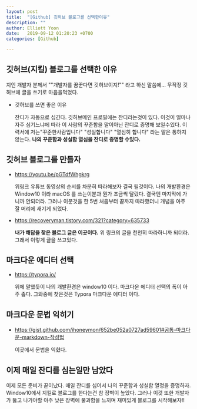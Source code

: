 ```yaml
---
layout: post
title:  "[Github] 깃허브 블로그를 선택한이유"
description: ""
author: Elliott Yoon
date:   2019-09-12 01:20:23 +0700
categories: [Github]

---
```


  

  



## 깃허브(지킬) 블로그를 선택한 이유

지인 개발자 분께서 ""개발자를 꿈꾼다면 깃허브이지!"" 라고 하신 말씀에... 무작정 깃허브에 글을 쓰기로 마음을먹었다. 

* 깃허브를 쓰면 좋은 이유

  잔디가 자동으로 심긴다. 깃허브메인 프로필에는 잔디라는것이 있다.  이것이 얼마나 자주 심기느냐에 따라 이 사람의 꾸준함을 말이아닌 잔디로 증명해 보일수있다. 이력서에 저는"꾸준한사람입니다" "성실합니다" "열심히 합니다" 라는 말은 통하지 않는다. **나의 꾸준함과 성실함 열심을 잔디로 증명할 수있다.**



## 깃허브 블로그를 만들자

* <https://youtu.be/pGTdfWhgkrg>

  위링크 유튜브 동영상의 순서를 차분히 따라해보자 결국 될것이다.  나의 개발환경은 Window10 이라 macOS      를      쓰는이분과 뭔가 조금씩 달랐다. 결국엔 마지막에 가니까 안되더라. 그러나 이분것을 한 5번 처음부터 끝까지 따라했더니 개념을 아주 잘 머리에 새기게 되었다.

* <https://recoveryman.tistory.com/321?category=635733>

  **내가 해답을 찾은 블로그 글은 이곳이다.** 위 링크의 글을 천천히 따라하니까 되더라. 그래서 이렇게 글을 쓰고있다.

  

## 마크다운 에디터 선택

* <https://typora.io/>

  위에 말했듯이 나의 개발환경은 window10 이다. 마크다운 에디터 선택의 폭이 아주 좁다. 그와중에 찾은것은 Typora 마크다운 에디터 이다.  

  

## 마크다운 문법 익히기

* <https://gist.github.com/ihoneymon/652be052a0727ad59601#공통-마크다운-markdown-작성법>

  이곳에서 문법을 익혔다.



## 이제 매일 잔디를 심는일만 남았다

이제 모든 준비가 끝이났다. 매일 잔디를 심어서 나의 꾸준함과 성실함 열정을 증명하자. Window10에서 지킬로 블로그를 한다는건 참 장벽이 높았다. 그러나 이것 또한 개발자가 뚫고 나가야할 아주 낮은 장벽에 불과함을 느끼며 재미있게 블로그를 시작해보자!!







